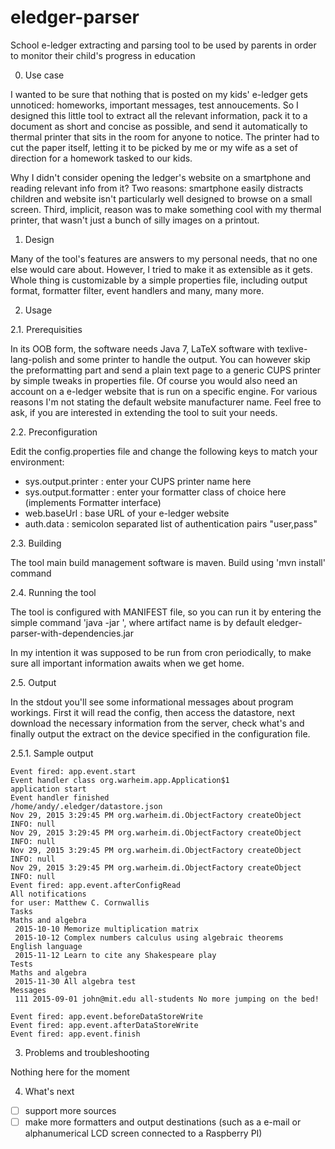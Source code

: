 # eledger-parser
School e-ledger extracting and parsing tool to be used by parents in order to monitor their child's progress in education

0. Use case

I wanted to be sure that nothing that is posted on my kids' e-ledger gets unnoticed: homeworks, important messages, test annoucements. So I designed this little tool to extract all the relevant information, pack it to a document as short and concise as possible, and send it automatically to thermal printer that sits in the room for anyone to notice. The printer had to cut the paper itself, letting it to be picked by me or my wife as a set of direction for a homework tasked to our kids.

Why I didn't consider opening the ledger's website on a smartphone and reading relevant info from it? Two reasons: smartphone easily distracts children and website isn't particularly well designed to browse on a small screen.
Third, implicit, reason was to make something cool with my thermal printer, that wasn't just a bunch of silly images on a printout.

1. Design

Many of the tool's features are answers to my personal needs, that no one else would care about. However, I tried to make it as extensible as it gets. Whole thing is customizable by a simple properties file, including output format, formatter filter, event handlers and many, many more.

2. Usage

2.1. Prerequisities

In its OOB form, the software needs Java 7, LaTeX software with texlive-lang-polish and some printer to handle the output. You can however skip the preformatting part and send a plain text page to a generic CUPS printer by simple tweaks in properties file.
Of course you would also need an account on a e-ledger website that is run on a specific engine. For various reasons I'm not stating the default website manufacturer name. Feel free to ask, if you are interested in extending the tool to suit your needs.

2.2. Preconfiguration

Edit the config.properties file and change the following keys to match your environment:

- sys.output.printer : enter your CUPS printer name here
- sys.output.formatter : enter your formatter class of choice here (implements Formatter interface)
- web.baseUrl : base URL of your e-ledger website
- auth.data : semicolon separated list of authentication pairs "user,pass"

2.3. Building

The tool main build management software is maven. 
Build using 'mvn install' command

2.4. Running the tool

The tool is configured with MANIFEST file, so you can run it by entering the simple command
'java -jar <artifact-name>', where artifact name is by default eledger-parser-with-dependencies.jar

In my intention it was supposed to be run from cron periodically, to make sure all important information awaits when we get home.

2.5. Output

In the stdout you'll see some informational messages about program workings. First it will read the config, then access the datastore, next download the necessary information from the server, check what's and finally output the extract on the device specified in the configuration file.

2.5.1. Sample output
```
Event fired: app.event.start
Event handler class org.warheim.app.Application$1
application start
Event handler finished
/home/andy/.eledger/datastore.json
Nov 29, 2015 3:29:45 PM org.warheim.di.ObjectFactory createObject
INFO: null
Nov 29, 2015 3:29:45 PM org.warheim.di.ObjectFactory createObject
INFO: null
Nov 29, 2015 3:29:45 PM org.warheim.di.ObjectFactory createObject
INFO: null
Nov 29, 2015 3:29:45 PM org.warheim.di.ObjectFactory createObject
INFO: null
Event fired: app.event.afterConfigRead
All notifications
for user: Matthew C. Cornwallis
Tasks
Maths and algebra
 2015-10-10 Memorize multiplication matrix
 2015-10-12 Complex numbers calculus using algebraic theorems
English language
 2015-11-12 Learn to cite any Shakespeare play
Tests
Maths and algebra
 2015-11-30 All algebra test
Messages
 111 2015-09-01 john@mit.edu all-students No more jumping on the bed!

Event fired: app.event.beforeDataStoreWrite
Event fired: app.event.afterDataStoreWrite
Event fired: app.event.finish
```

3. Problems and troubleshooting

Nothing here for the moment

4. What's next

- [ ] support more sources
- [ ] make more formatters and output destinations (such as a e-mail or alphanumerical LCD screen connected to a Raspberry PI)
